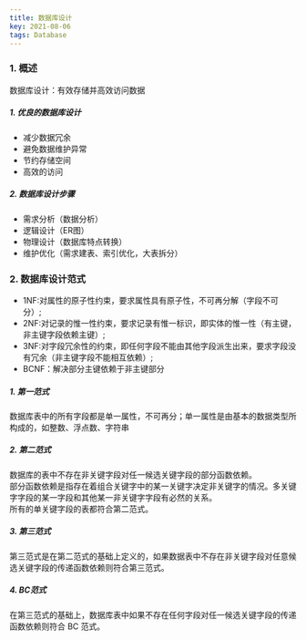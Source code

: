 ```yaml
---
title: 数据库设计
key: 2021-08-06
tags: Database
---
```


### 1. 概述
数据库设计：有效存储并高效访问数据
##### 1. 优良的数据库设计
- 减少数据冗余
- 避免数据维护异常
- 节约存储空间
- 高效的访问

##### 2. 数据库设计步骤
- 需求分析（数据分析）
- 逻辑设计（ER图）
- 物理设计（数据库特点转换）
- 维护优化（需求建表、索引优化，大表拆分）

### 2. 数据库设计范式
- 1NF:对属性的原子性约束，要求属性具有原子性，不可再分解（字段不可分）;
- 2NF:对记录的惟一性约束，要求记录有惟一标识，即实体的惟一性（有主键，非主键字段依赖主键）;
- 3NF:对字段冗余性的约束，即任何字段不能由其他字段派生出来，要求字段没有冗余（非主键字段不能相互依赖）;
- BCNF：解决部分主键依赖于非主键部分

##### 1. 第一范式
数据库表中的所有字段都是单一属性，不可再分；单一属性是由基本的数据类型所构成的，如整数、浮点数、字符串
##### 2. 第二范式
数据库的表中不存在非关键字段对任一候选关键字段的部分函数依赖。  
部分函数依赖是指存在着组合关键字中的某一关键字决定非关键字的情况。多关键字字段的某一字段和其他某一非关键字字段有必然的关系。   
所有的单关键字段的表都符合第二范式。
##### 3. 第三范式
第三范式是在第二范式的基础上定义的，如果数据表中不存在非关键字段对任意候选关键字段的传递函数依赖则符合第三范式。
##### 4. BC范式
在第三范式的基础上，数据库表中如果不存在任何字段对任一候选关键字段的传递函数依赖则符合 BC 范式。



